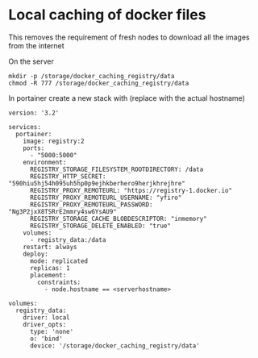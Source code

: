 # Local caching of docker files
This removes the requirement of fresh nodes to download all the images from the internet

On the server
```
mkdir -p /storage/docker_caching_registry/data
chmod -R 777 /storage/docker_caching_registry/data
```

In portainer create a new stack with (replace <serverhostname> with the actual hostname)
```
version: '3.2'

services:
  portainer:
    image: registry:2
    ports:
      - "5000:5000"
    environment:
      REGISTRY_STORAGE_FILESYSTEM_ROOTDIRECTORY: /data
      REGISTRY_HTTP_SECRET: "590hiu5hj54h095uh5hp0p9ejhkberhero9herjkhrejhre"
      REGISTRY_PROXY_REMOTEURL: "https://registry-1.docker.io"
      REGISTRY_PROXY_REMOTEURL_USERNAME: "yfiro"
      REGISTRY_PROXY_REMOTEURL_PASSWORD: "Ng3P2jxX8TSRrE2mmry4sw6YsAU9"
      REGISTRY_STORAGE_CACHE_BLOBDESCRIPTOR: "inmemory"
      REGISTRY_STORAGE_DELETE_ENABLED: "true"
    volumes:
      - registry_data:/data
    restart: always
    deploy:
      mode: replicated
      replicas: 1
      placement:
        constraints:
          - node.hostname == <serverhostname>

volumes:
  registry_data:
    driver: local
    driver_opts:
      type: 'none'
      o: 'bind'
      device: '/storage/docker_caching_registry/data'
```

